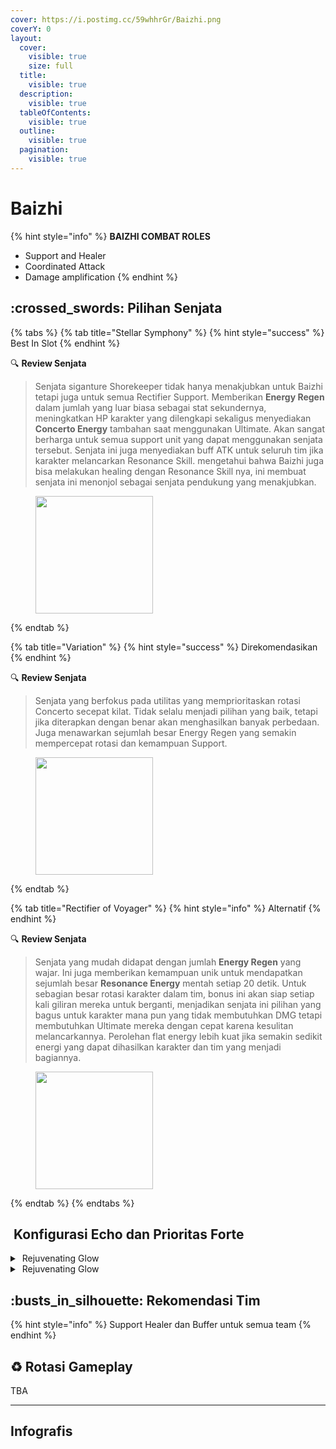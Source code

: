 ```yaml
---
cover: https://i.postimg.cc/59whhrGr/Baizhi.png
coverY: 0
layout:
  cover:
    visible: true
    size: full
  title:
    visible: true
  description:
    visible: true
  tableOfContents:
    visible: true
  outline:
    visible: true
  pagination:
    visible: true
---
```


# Baizhi

{% hint style="info" %}
**BAIZHI COMBAT ROLES**

* Support and Healer
* Coordinated Attack
* Damage amplification
{% endhint %}

## :crossed\_swords: Pilihan Senjata

{% tabs %}
{% tab title="Stellar Symphony" %}
{% hint style="success" %}
Best In Slot
{% endhint %}

:mag: **Review Senjata**

> Senjata siganture Shorekeeper tidak hanya menakjubkan untuk Baizhi tetapi juga untuk semua Rectifier Support. Memberikan **Energy Regen** dalam jumlah yang luar biasa sebagai stat sekundernya, meningkatkan HP karakter yang dilengkapi sekaligus menyediakan **Concerto Energy** tambahan saat menggunakan Ultimate. Akan sangat berharga untuk semua support unit yang dapat menggunakan senjata tersebut. Senjata ini juga menyediakan buff ATK untuk seluruh tim jika karakter melancarkan Resonance Skill. mengetahui bahwa Baizhi juga bisa melakukan healing dengan Resonance Skill nya, ini membuat senjata ini menonjol sebagai senjata pendukung yang menakjubkan.

<figure><img src="https://wuthering.wiki/img/weapon_21050036.png" alt="" width="188"><figcaption></figcaption></figure>
{% endtab %}

{% tab title="Variation" %}
{% hint style="success" %}
Direkomendasikan
{% endhint %}

:mag: **Review Senjata**

> Senjata yang berfokus pada utilitas yang memprioritaskan rotasi Concerto secepat kilat. Tidak selalu menjadi pilihan yang baik, tetapi jika diterapkan dengan benar akan menghasilkan banyak perbedaan. Juga menawarkan sejumlah besar Energy Regen yang semakin mempercepat rotasi dan kemampuan Support.

<div data-full-width="false"><figure><img src="https://wuthering.wiki/img/weapon_21050024.png" alt="" width="188"><figcaption></figcaption></figure></div>
{% endtab %}

{% tab title="Rectifier of Voyager" %}
{% hint style="info" %}
Alternatif
{% endhint %}

:mag: **Review Senjata**

> Senjata yang mudah didapat dengan jumlah **Energy Regen** yang wajar. Ini juga memberikan kemampuan unik untuk mendapatkan sejumlah besar **Resonance Energy** mentah setiap 20 detik. Untuk sebagian besar rotasi karakter dalam tim, bonus ini akan siap setiap kali giliran mereka untuk berganti, menjadikan senjata ini pilihan yang bagus untuk karakter mana pun yang tidak membutuhkan DMG tetapi membutuhkan Ultimate mereka dengan cepat karena kesulitan melancarkannya. Perolehan flat energy lebih kuat jika semakin sedikit energi yang dapat dihasilkan karakter dan tim yang menjadi bagiannya.

<figure><img src="https://wuthering.wiki/img/weapon_21050043.png" alt="" width="188"><figcaption></figcaption></figure>
{% endtab %}
{% endtabs %}

## <img src="https://wuthering.wiki/img/item_10.png" alt="" data-size="line"> Konfigurasi Echo dan Prioritas Forte

<details>

<summary><img src="https://wuthering.wiki/img/fettericon_7.png" alt="" data-size="line"> Rejuvenating Glow</summary>

Fallacy of No Return - Healing Bonus

<img src="https://wuthering.wiki/img/monster_330000070.png" alt="" data-size="original">

**Echo Skill** untuk summon Fallacy of No Return\
memberikan <mark style="color:yellow;">Spectro DMG</mark> yang setara dengan 11.4% dari max HP,\
setelah itu Resonator dapat 10% bonus Energy Regen\
dan tim dapat 10% bonus ATK selama 20 detik.

**Hold Echo Skill** untuk launch serangkaian ATK bertubi-tubi dengan biaya STA,\
masing-masing memberikan Spectro DMG yang setara dengan 1.14% dari max HP;\
Release Hold echo Skill, memberikan <mark style="color:yellow;">Spectro DMG</mark> yang setara dengan 14.25% dari max HP.

**Echo Set**

* 3 - Energy Regen%
* 3 - Energy Regen%
* 1 - HP%
* 1 - HP%

**Prioritas Echo Substat**

* ER% (200+%)
* HP%
* Flat HP

**Prioritas Forte**

* Inherent 1 > Reso Lib > Reso Skill > Forte Circuit

</details>

<details>

<summary><img src="https://wuthering.wiki/img/fettericon_7.png" alt="" data-size="line"> Rejuvenating Glow</summary>

Bell-Borne Geochelone - Healing Bonus

<img src="https://wuthering.wiki/img/monster_340000020.png" alt="" data-size="original">

aktikan protection dari Bell-Borne Geochelone.\
Memberikan <mark style="color:blue;">**Glacio DMG**</mark> berdasarkan 104.88% dari DEF resonator kepada musuh terdekat,\
dan dapat Bell-Borne Shield yang bertahan selama 15 detik.\
Bell-Borne Shield ngasih 50.00% DMG Reduction dan 10.00% DMG Boost, Shield akan menghilang setelah karakter terkena serangan sebanyak 3 kali.

**Echo Set**

* 3 - Energy Regen%
* 3 - Energy Regen%
* 1 - HP%
* 1 - HP%

**Prioritas Echo Substat**

* ER% (200+%)
* HP%
* Flat HP

**Prioritas Forte**

Inherent 1 > Reso Lib > R Skill > Forte

</details>

## :busts\_in\_silhouette: Rekomendasi Tim

{% hint style="info" %}
Support Healer dan Buffer untuk semua team
{% endhint %}

## :recycle: Rotasi Gameplay

TBA

***

## Infografis

<figure><img src="https://i.postimg.cc/FHQCdyz5/Baizhi-Revisi.png" alt=""><figcaption></figcaption></figure>
